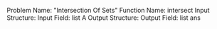Problem Name: "Intersection Of Sets"
Function Name: intersect
Input Structure:
Input Field: list<int> A
Output Structure:
Output Field: list<int> ans

